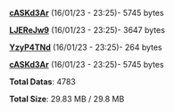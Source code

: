 [**cASKd3Ar**](/data/cASKd3Ar.txt) (16/01/23 - 23:25)- 5745 bytes

[**LJEReJw9**](/data/LJEReJw9.txt) (16/01/23 - 23:25)- 3647 bytes

[**YzyP4TNd**](/data/YzyP4TNd.txt) (16/01/23 - 23:25)- 264 bytes

[**cASKd3Ar**](/data/cASKd3Ar.txt) (16/01/23 - 23:25)- 5745 bytes

**Total Datas**: 4783

**Total Size**: 29.83 MB / 29.8 MB